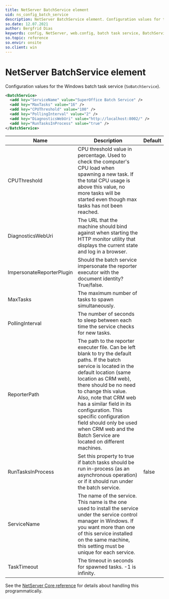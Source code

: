 ```yaml
---
title: NetServer BatchService element
uid: ns_config_batch_service
description: NetServer BatchService element. Configuration values for the Windows batch task service.
so.date: 12.07.2021
author: Bergfrid Dias
keywords: config, NetServer, web.config, batch task service, BatchService, SoBatchService, ServiceName, CPUThreshold, DiagnosticsWebUri, ImpersonateReporterPlugin, MaxTasks, PollingInterval, ReporterPath, RunTasksInProcess, TaskTimeout
so.topic: reference
so.envir: onsite
so.client: win
---
```


# NetServer BatchService element

Configuration values for the Windows batch task service (`SoBatchService`).

```XML
<BatchService>
  <add key="ServiceName" value="SuperOffice Batch Service" />
  <add key="MaxTasks" value="16" />
  <add key="CPUThreshold" value="100" />
  <add key="PollingInterval" value="2" />
  <add key="DiagnosticsWebUri" value="http://localhost:8002/" />
  <add key="RunTasksInProcess" value="true" />
</BatchService>
```

| Name | Description | Default |
|---|---|---|
| CPUThreshold | CPU threshold value in percentage. Used to check the computer's CPU load when spawning a new task. If the total CPU usage is above this value, no more tasks will be started even though max tasks has not been reached. | |
| DiagnosticsWebUri | The URL that the machine should bind against when starting the HTTP monitor utility that displays the current state and log in a browser. | |
| ImpersonateReporterPlugin | Should the batch service impersonate the reporter executor with the document identity? True/false. | |
| MaxTasks | The maximum number of tasks to spawn simultaneously. | |
| PollingInterval | The number of seconds to sleep between each time the service checks for new tasks. | |
| ReporterPath | The path to the reporter executer file. Can be left blank to try the default paths. If the batch service is located in the default location (same location as CRM web), there should be no need to change this value.<br />Also, note that CRM web has a similar field in its configuration. This specific configuration field should only be used when CRM web and the Batch Service are located on different machines. | |
| RunTasksInProcess | Set this property to true if batch tasks should be run in-process (as an asynchronous operation) or if it should run under the batch service. | false |
| ServiceName | The name of the service. This name is the one used to install the service under the service control manager in Windows. If you want more than one of this service installed on the same machine, this setting must be unique for each service. | |
| TaskTimeout | The timeout in seconds for spawned tasks. -1 is infinity. | |

See the [NetServer Core reference][1] for details about handling this programmatically.

<!-- Referenced links -->
[1]: <xref:SuperOffice.Configuration.ConfigFile.BatchService>
